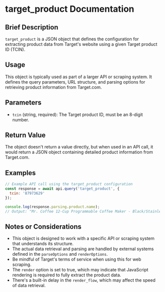 # target_product Documentation

## Brief Description
`target_product` is a JSON object that defines the configuration for extracting product data from Target's website using a given Target product ID (TCIN).

## Usage
This object is typically used as part of a larger API or scraping system. It defines the query parameters, URL structure, and parsing options for retrieving product information from Target.com.

## Parameters
- `tcin` (string, required): The Target product ID, must be an 8-digit number.

## Return Value
The object doesn't return a value directly, but when used in an API call, it would return a JSON object containing detailed product information from Target.com.

## Examples

```javascript
// Example API call using the target_product configuration
const response = await api.query('target_product', {
  tcin: '87973629'
});

console.log(response.parsing.product.name);
// Output: "Mr. Coffee 12-Cup Programmable Coffee Maker - Black/Stainless Steel"
```

## Notes or Considerations
- This object is designed to work with a specific API or scraping system that understands its structure.
- The actual data retrieval and parsing are handled by external systems defined in the `parseOptions` and `renderOptions`.
- Be mindful of Target's terms of service when using this for web scraping.
- The `render` option is set to true, which may indicate that JavaScript rendering is required to fully extract the product data.
- There's a built-in delay in the `render_flow`, which may affect the speed of data retrieval.